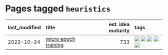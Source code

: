 # Pages tagged `heuristics`

|last_modified|title|est. idea maturity|tags
|:---|:---|---:|:---|
|2022-10-24|[micro epoch training](../micro-epoch.md)|733|[![](https://img.shields.io/badge/tag-augmentation-deeba9)](../tags/augmentation.md) [![](https://img.shields.io/badge/tag-dataset-c4fb38)](../tags/dataset.md) [![](https://img.shields.io/badge/tag-heuristics-c456a9)](../tags/heuristics.md) [![](https://img.shields.io/badge/tag-tooling-82d6e)](../tags/tooling.md) [![](https://img.shields.io/badge/tag-training-1043a5)](../tags/training.md)|
